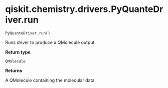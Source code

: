 # qiskit.chemistry.drivers.PyQuanteDriver.run

`PyQuanteDriver.run()`

Runs driver to produce a QMolecule output.

**Return type**

`QMolecule`

**Returns**

A QMolecule containing the molecular data.
